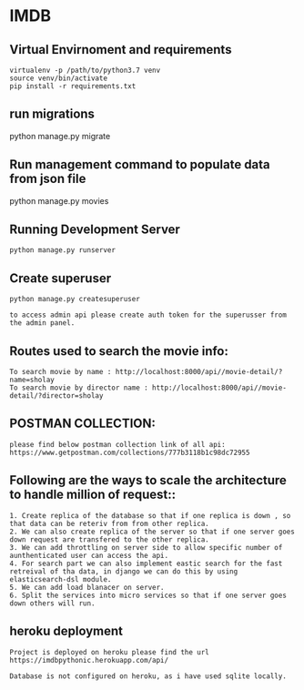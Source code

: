 IMDB
=========

## Virtual Envirnoment and requirements

    virtualenv -p /path/to/python3.7 venv
    source venv/bin/activate
    pip install -r requirements.txt

## run migrations
   
   python manage.py migrate


## Run management command to populate data from json file

   python manage.py movies

## Running Development Server

    python manage.py runserver

## Create superuser
    python manage.py createsuperuser

    to access admin api please create auth token for the superusser from the admin panel. 

## Routes used to search the movie info:
    To search movie by name : http://localhost:8000/api//movie-detail/?name=sholay
    To search movie by director name : http://localhost:8000/api//movie-detail/?director=sholay
    
## POSTMAN COLLECTION:
    please find below postman collection link of all api:
    https://www.getpostman.com/collections/777b3118b1c98dc72955
    
## Following are the ways to scale the architecture to handle million of request::
    1. Create replica of the database so that if one replica is down , so that data can be reteriv from from other replica.
    2. We can also create replica of the server so that if one server goes down request are transfered to the other replica.
    3. We can add throttling on server side to allow specific number of aunthenticated user can access the api.
    4. For search part we can also implement eastic search for the fast retreival of tha data, in django we can do this by using elasticsearch-dsl module.    
    5. We can add load blanacer on server.
    6. Split the services into micro services so that if one server goes down others will run.  


## heroku deployment
    Project is deployed on heroku please find the url
    https://imdbpythonic.herokuapp.com/api/
    
    Database is not configured on heroku, as i have used sqlite locally.
